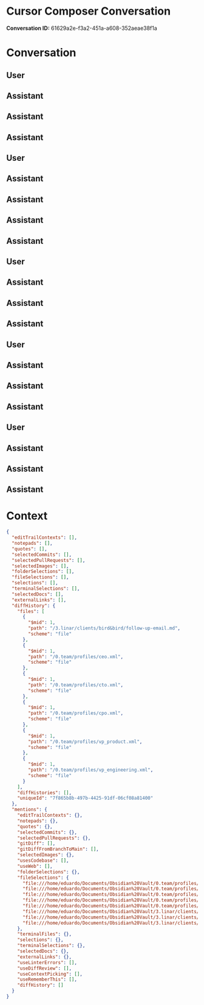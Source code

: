 # Cursor Composer Conversation

**Conversation ID:** 61629a2e-f3a2-451a-a608-352aeae38f1a

# Conversation

## User



## Assistant



## Assistant



## Assistant



## User



## Assistant



## Assistant



## Assistant



## Assistant



## User



## Assistant



## Assistant



## Assistant



## User



## Assistant



## Assistant



## Assistant



## User



## Assistant



## Assistant



## Assistant



# Context

```json
{
  "editTrailContexts": [],
  "notepads": [],
  "quotes": [],
  "selectedCommits": [],
  "selectedPullRequests": [],
  "selectedImages": [],
  "folderSelections": [],
  "fileSelections": [],
  "selections": [],
  "terminalSelections": [],
  "selectedDocs": [],
  "externalLinks": [],
  "diffHistory": {
    "files": [
      {
        "$mid": 1,
        "path": "/3.linar/clients/bird&bird/follow-up-email.md",
        "scheme": "file"
      },
      {
        "$mid": 1,
        "path": "/0.team/profiles/ceo.xml",
        "scheme": "file"
      },
      {
        "$mid": 1,
        "path": "/0.team/profiles/cto.xml",
        "scheme": "file"
      },
      {
        "$mid": 1,
        "path": "/0.team/profiles/cpo.xml",
        "scheme": "file"
      },
      {
        "$mid": 1,
        "path": "/0.team/profiles/vp_product.xml",
        "scheme": "file"
      },
      {
        "$mid": 1,
        "path": "/0.team/profiles/vp_engineering.xml",
        "scheme": "file"
      }
    ],
    "diffHistories": [],
    "uniqueId": "7f865b8b-497b-4425-91df-06cf08a81400"
  },
  "mentions": {
    "editTrailContexts": {},
    "notepads": {},
    "quotes": {},
    "selectedCommits": {},
    "selectedPullRequests": {},
    "gitDiff": [],
    "gitDiffFromBranchToMain": [],
    "selectedImages": {},
    "usesCodebase": [],
    "useWeb": [],
    "folderSelections": {},
    "fileSelections": {
      "file:///home/eduardo/Documents/Obsidian%20Vault/0.team/profiles/ceo.xml": [],
      "file:///home/eduardo/Documents/Obsidian%20Vault/0.team/profiles/cto.xml": [],
      "file:///home/eduardo/Documents/Obsidian%20Vault/0.team/profiles/cpo.xml": [],
      "file:///home/eduardo/Documents/Obsidian%20Vault/0.team/profiles/vp_product.xml": [],
      "file:///home/eduardo/Documents/Obsidian%20Vault/0.team/profiles/vp_engineering.xml": [],
      "file:///home/eduardo/Documents/Obsidian%20Vault/3.linar/clients/bird%26bird/consolidated-response.md": [],
      "file:///home/eduardo/Documents/Obsidian%20Vault/3.linar/clients/bird%26bird/follow-up-email.md": [],
      "file:///home/eduardo/Documents/Obsidian%20Vault/3.linar/clients/bird%26bird/prompt-for-email-response.md": []
    },
    "terminalFiles": {},
    "selections": {},
    "terminalSelections": {},
    "selectedDocs": {},
    "externalLinks": {},
    "useLinterErrors": [],
    "useDiffReview": [],
    "useContextPicking": [],
    "useRememberThis": [],
    "diffHistory": []
  }
}
```

